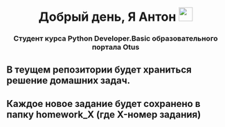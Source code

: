 <h1 align="center"> Добрый день, Я Антон
<img src="https://github.com/blackcater/blackcater/raw/main/images/Hi.gif" height="32"/></h1>
<h3 align="center">Студент курса Python Developer.Basic образовательного портала Otus </h3>

## В теущем репозитории будет храниться решение домашних задач.
## Каждое новое задание будет сохранено в папку homework_X (где X-номер задания) 

